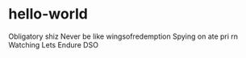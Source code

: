 # hello-world
Obligatory shiz
Never be like wingsofredemption
Spying on ate pri rn
Watching Lets Endure DSO

